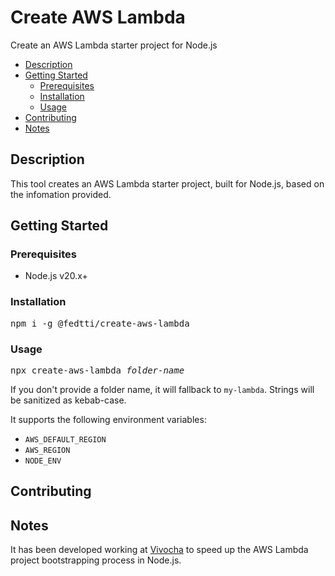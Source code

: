 # Create AWS Lambda

Create an AWS Lambda starter project for Node.js

- [Description](#description)
- [Getting Started](#getting-started)
  - [Prerequisites](#prerequisites)
  - [Installation](#installation)
  - [Usage](#usage)
- [Contributing](#contributing)
- [Notes](#notes)

## Description

This tool creates an AWS Lambda starter project, built for Node.js, based on the infomation provided.

## Getting Started

### Prerequisites

- Node.js v20.x+

### Installation

<pre lang="javascript">
npm i -g @fedtti/create-aws-lambda
</pre>

### Usage

<pre lang="javascript">
npx create-aws-lambda <em>folder-name</em>
</pre>

If you don't provide a folder name, it will fallback to `my-lambda`. Strings will be sanitized as kebab-case.

It supports the following environment variables:
- `AWS_DEFAULT_REGION`
- `AWS_REGION`
- `NODE_ENV`

## Contributing

## Notes

It has been developed working at [Vivocha](https://www.vivocha.com/) to speed up the AWS Lambda project bootstrapping process in Node.js.
